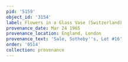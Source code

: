 ```yaml
---
pid: '5159'
object_id: '3154'
label: Flowers in a Glass Vase (Switzerland)
provenance_date: Mar 24 1965
provenance_location: England, London
provenance_text: 'Sale, Sotheby''s, Lot #16'
order: '0514'
collection: provenance
---
```

